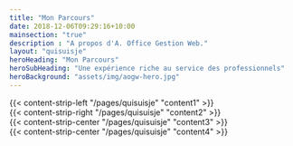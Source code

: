 ```yaml
---
title: "Mon Parcours"
date: 2018-12-06T09:29:16+10:00
mainsection: "true"
description : "A propos d'A. Office Gestion Web."
layout: "quisuisje"
heroHeading: "Mon Parcours"
heroSubHeading: "Une expérience riche au service des professionnels"
heroBackground: "assets/img/aogw-hero.jpg"
---
```


<div>
{{< content-strip-left "/pages/quisuisje" "content1" >}}
</div>
<div>
{{< content-strip-right "/pages/quisuisje" "content2" >}}
</div>
<div>
{{< content-strip-center "/pages/quisuisje" "content3" >}}
</div>
<div>
{{< content-strip-center "/pages/quisuisje" "content4" >}}
</div>